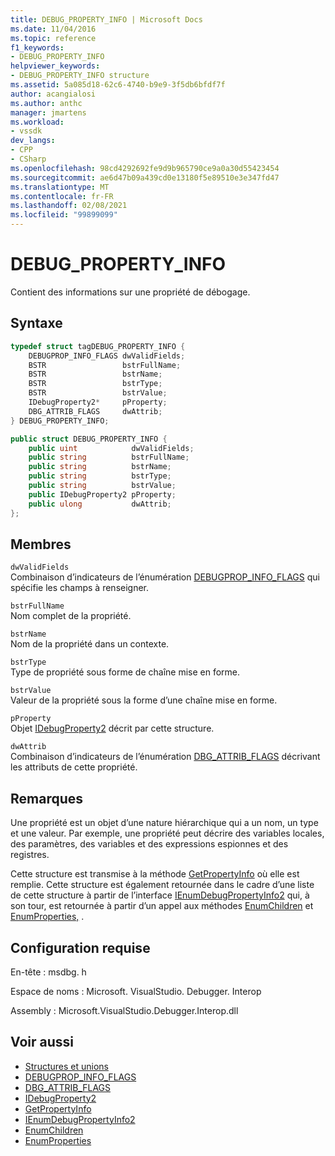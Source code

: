 ```yaml
---
title: DEBUG_PROPERTY_INFO | Microsoft Docs
ms.date: 11/04/2016
ms.topic: reference
f1_keywords:
- DEBUG_PROPERTY_INFO
helpviewer_keywords:
- DEBUG_PROPERTY_INFO structure
ms.assetid: 5a085d18-62c6-4740-b9e9-3f5db6bfdf7f
author: acangialosi
ms.author: anthc
manager: jmartens
ms.workload:
- vssdk
dev_langs:
- CPP
- CSharp
ms.openlocfilehash: 98cd4292692fe9d9b965790ce9a0a30d55423454
ms.sourcegitcommit: ae6d47b09a439cd0e13180f5e89510e3e347fd47
ms.translationtype: MT
ms.contentlocale: fr-FR
ms.lasthandoff: 02/08/2021
ms.locfileid: "99899099"
---
```

# <a name="debug_property_info"></a>DEBUG_PROPERTY_INFO
Contient des informations sur une propriété de débogage.

## <a name="syntax"></a>Syntaxe

```cpp
typedef struct tagDEBUG_PROPERTY_INFO {
    DEBUGPROP_INFO_FLAGS dwValidFields;
    BSTR                 bstrFullName;
    BSTR                 bstrName;
    BSTR                 bstrType;
    BSTR                 bstrValue;
    IDebugProperty2*     pProperty;
    DBG_ATTRIB_FLAGS     dwAttrib;
} DEBUG_PROPERTY_INFO;
```

```csharp
public struct DEBUG_PROPERTY_INFO {
    public uint            dwValidFields;
    public string          bstrFullName;
    public string          bstrName;
    public string          bstrType;
    public string          bstrValue;
    public IDebugProperty2 pProperty;
    public ulong           dwAttrib;
};
```

## <a name="members"></a>Membres
`dwValidFields`\
Combinaison d’indicateurs de l’énumération [DEBUGPROP_INFO_FLAGS](../../../extensibility/debugger/reference/debugprop-info-flags.md) qui spécifie les champs à renseigner.

`bstrFullName`\
Nom complet de la propriété.

`bstrName`\
Nom de la propriété dans un contexte.

`bstrType`\
Type de propriété sous forme de chaîne mise en forme.

`bstrValue`\
Valeur de la propriété sous la forme d’une chaîne mise en forme.

`pProperty`\
Objet [IDebugProperty2](../../../extensibility/debugger/reference/idebugproperty2.md) décrit par cette structure.

`dwAttrib`\
Combinaison d’indicateurs de l’énumération [DBG_ATTRIB_FLAGS](../../../extensibility/debugger/reference/dbg-attrib-flags.md) décrivant les attributs de cette propriété.

## <a name="remarks"></a>Remarques
Une propriété est un objet d’une nature hiérarchique qui a un nom, un type et une valeur. Par exemple, une propriété peut décrire des variables locales, des paramètres, des variables et des expressions espionnes et des registres.

Cette structure est transmise à la méthode [GetPropertyInfo](../../../extensibility/debugger/reference/idebugproperty2-getpropertyinfo.md) où elle est remplie. Cette structure est également retournée dans le cadre d’une liste de cette structure à partir de l’interface [IEnumDebugPropertyInfo2](../../../extensibility/debugger/reference/ienumdebugpropertyinfo2.md) qui, à son tour, est retournée à partir d’un appel aux méthodes [EnumChildren](../../../extensibility/debugger/reference/idebugproperty2-enumchildren.md) et [EnumProperties,](../../../extensibility/debugger/reference/idebugstackframe2-enumproperties.md) .

## <a name="requirements"></a>Configuration requise
En-tête : msdbg. h

Espace de noms : Microsoft. VisualStudio. Debugger. Interop

Assembly : Microsoft.VisualStudio.Debugger.Interop.dll

## <a name="see-also"></a>Voir aussi
- [Structures et unions](../../../extensibility/debugger/reference/structures-and-unions.md)
- [DEBUGPROP_INFO_FLAGS](../../../extensibility/debugger/reference/debugprop-info-flags.md)
- [DBG_ATTRIB_FLAGS](../../../extensibility/debugger/reference/dbg-attrib-flags.md)
- [IDebugProperty2](../../../extensibility/debugger/reference/idebugproperty2.md)
- [GetPropertyInfo](../../../extensibility/debugger/reference/idebugproperty2-getpropertyinfo.md)
- [IEnumDebugPropertyInfo2](../../../extensibility/debugger/reference/ienumdebugpropertyinfo2.md)
- [EnumChildren](../../../extensibility/debugger/reference/idebugproperty2-enumchildren.md)
- [EnumProperties](../../../extensibility/debugger/reference/idebugstackframe2-enumproperties.md)
